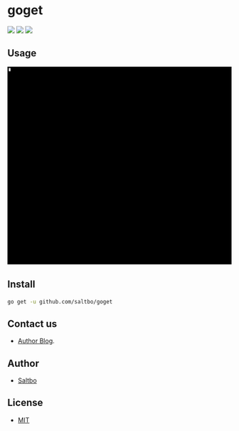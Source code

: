 # goget

[![](https://github.com/saltbo/goget/workflows/build/badge.svg)](https://github.com/saltbo/goget/actions?query=workflow%3Abuild)
[![](https://api.codacy.com/project/badge/Grade/88817db9b3b04c0293c9d001d574a5ef)](https://app.codacy.com/manual/saltbo/goget?utm_source=github.com&utm_medium=referral&utm_content=saltbo/goget&utm_campaign=Badge_Grade_Dashboard)
[![](https://img.shields.io/github/license/saltbo/goget.svg)](https://github.com/saltbo/goget/blob/master/LICENSE)

## Usage

![img](/demo.gif)

## Install

```bash
go get -u github.com/saltbo/goget
```

## Contact us
- [Author Blog](https://saltbo.cn).

## Author
- [Saltbo](https://github.com/saltbo)

## License
- [MIT](https://github.com/saltbo/goget/blob/master/LICENSE)

